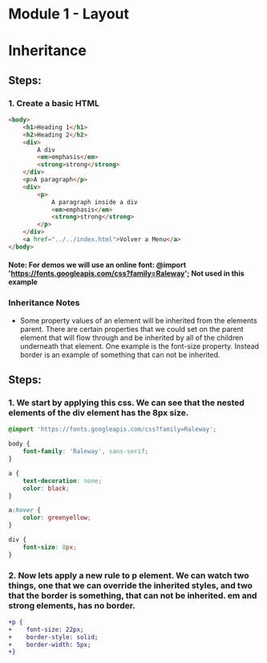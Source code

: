 # Module 1 - Layout

# Inheritance

## Steps:

### 1. Create a basic HTML

```html
<body>
    <h1>Heading 1</h1>
    <h2>Heading 2</h2>
    <div>
        A div
        <em>emphasis</em>
        <strong>strong</strong>
    </div>
    <p>A paragraph</p>
    <div>
        <p>
            A paragraph inside a div
            <em>emphasis</em>
            <strong>strong</strong>
        </p>
    </div>
    <a href="../../index.html">Volver a Menu</a>
</body>
``` 
#### Note: For demos we will use an online font: @import 'https://fonts.googleapis.com/css?family=Raleway'; Not used in this example

### Inheritance Notes

* Some property values of an element will be inherited from the elements parent. There are certain properties that we could set on the parent element that will flow through and be inherited by all of the children underneath that element. One example is the font-size property. Instead border is an example of something that can not be inherited. 

## Steps:

### 1. We start by applying this css. We can see that the nested elements of the div element has the 8px size.

```css
@import 'https://fonts.googleapis.com/css?family=Raleway';

body {
    font-family: 'Raleway', sans-serif;
}

a {
    text-decoration: none;
    color: black;
}

a:hover {
    color: greenyellow;
}

div {
    font-size: 8px;
}
```

### 2. Now lets apply a new rule to p element. We can watch two things, one that we can override the inherited styles, and two that the border is something, that can not be inherited. em and strong elements, has no border.

```diff
+p {
+    font-size: 22px;
+    border-style: solid;
+    border-width: 5px;
+}
```